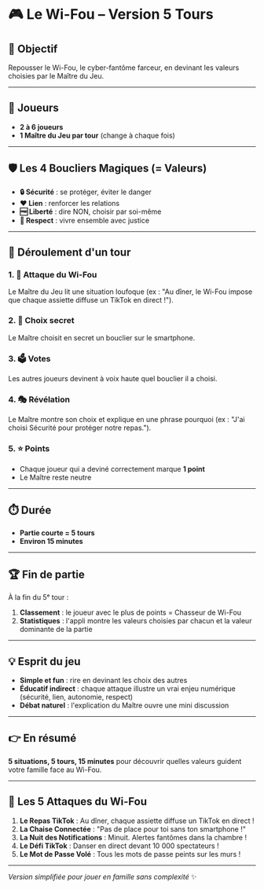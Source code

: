 # 🎮 Le Wi-Fou – Version 5 Tours

## 🎯 Objectif

Repousser le Wi-Fou, le cyber-fantôme farceur, en devinant les valeurs choisies par le Maître du Jeu.

---

## 👥 Joueurs

- **2 à 6 joueurs**
- **1 Maître du Jeu par tour** (change à chaque fois)

---

## 🛡️ Les 4 Boucliers Magiques (= Valeurs)

- **🔒 Sécurité** : se protéger, éviter le danger
- **❤️ Lien** : renforcer les relations  
- **🆓 Liberté** : dire NON, choisir par soi-même
- **🤝 Respect** : vivre ensemble avec justice

---

## 🎲 Déroulement d'un tour

### 1. 📖 Attaque du Wi-Fou
Le Maître du Jeu lit une situation loufoque (ex : "Au dîner, le Wi-Fou impose que chaque assiette diffuse un TikTok en direct !").

### 2. 👑 Choix secret
Le Maître choisit en secret un bouclier sur le smartphone.

### 3. 🗳️ Votes
Les autres joueurs devinent à voix haute quel bouclier il a choisi.

### 4. 🎭 Révélation
Le Maître montre son choix et explique en une phrase pourquoi (ex : "J'ai choisi Sécurité pour protéger notre repas.").

### 5. ⭐ Points
- Chaque joueur qui a deviné correctement marque **1 point**
- Le Maître reste neutre

---

## ⏱️ Durée

- **Partie courte = 5 tours**
- **Environ 15 minutes**

---

## 🏆 Fin de partie

À la fin du 5ᵉ tour :

1. **Classement** : le joueur avec le plus de points = Chasseur de Wi-Fou
2. **Statistiques** : l'appli montre les valeurs choisies par chacun et la valeur dominante de la partie

---

## 💡 Esprit du jeu

- **Simple et fun** : rire en devinant les choix des autres
- **Éducatif indirect** : chaque attaque illustre un vrai enjeu numérique (sécurité, lien, autonomie, respect)
- **Débat naturel** : l'explication du Maître ouvre une mini discussion

---

## 👉 En résumé

**5 situations, 5 tours, 15 minutes** pour découvrir quelles valeurs guident votre famille face au Wi-Fou.

---

## 📱 Les 5 Attaques du Wi-Fou

1. **Le Repas TikTok** : Au dîner, chaque assiette diffuse un TikTok en direct !
2. **La Chaise Connectée** : "Pas de place pour toi sans ton smartphone !"
3. **La Nuit des Notifications** : Minuit. Alertes fantômes dans la chambre !
4. **Le Défi TikTok** : Danser en direct devant 10 000 spectateurs !
5. **Le Mot de Passe Volé** : Tous les mots de passe peints sur les murs !

---

*Version simplifiée pour jouer en famille sans complexité* ✨
